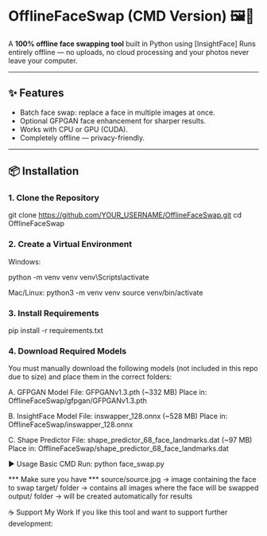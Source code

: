 # OfflineFaceSwap (CMD Version) 🖼️🤖

A **100% offline face swapping tool** built in Python using [InsightFace]
Runs entirely offline — no uploads, no cloud processing and your photos never leave your computer.

---

## ✨ Features
- Batch face swap: replace a face in multiple images at once.
- Optional GFPGAN face enhancement for sharper results.
- Works with CPU or GPU (CUDA).
- Completely offline — privacy-friendly.

---

## 📦 Installation

### 1. Clone the Repository

git clone https://github.com/YOUR_USERNAME/OfflineFaceSwap.git
cd OfflineFaceSwap

### 2. Create a Virtual Environment
Windows:

python -m venv venv
venv\Scripts\activate

Mac/Linux:
python3 -m venv venv
source venv/bin/activate

### 3. Install Requirements
pip install -r requirements.txt

### 4. Download Required Models

You must manually download the following models (not included in this repo due to size) and place them in the correct folders:

A. GFPGAN Model
File: GFPGANv1.3.pth (~332 MB)
Place in:
OfflineFaceSwap/gfpgan/GFPGANv1.3.pth

B. InsightFace Model
File: inswapper_128.onnx (~528 MB)
Place in:
OfflineFaceSwap/inswapper_128.onnx

C. Shape Predictor
File: shape_predictor_68_face_landmarks.dat (~97 MB)
Place in:
OfflineFaceSwap/shape_predictor_68_face_landmarks.dat

▶️ Usage
Basic CMD Run:
python face_swap.py

*** Make sure you have ***
source/source.jpg → image containing the face to swap
target/ folder → contains all images where the face will be swapped
output/ folder → will be created automatically for results

☕ Support My Work
If you like this tool and want to support further development: